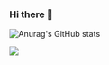 ### Hi there 👋
![Anurag's GitHub stats](https://github-readme-stats.vercel.app/api?username=ElvisMw&show_icons=true&theme=transparent)

<picture>
  <source
    srcset="https://github-readme-stats.vercel.app/api?username=ElvisMw&show_icons=true&theme=dark"
    media="(prefers-color-scheme: dark)"
  />
  <source
    srcset="https://github-readme-stats.vercel.app/api?username=ElvisMw&show_icons=true"
    media="(prefers-color-scheme: light), (prefers-color-scheme: no-preference)"
  />
  <img src="https://github-readme-stats.vercel.app/api?username=ElvisMw&show_icons=true" />
</picture>
<!--
**ElvisMw/ElvisMw** is a ✨ _special_ ✨ repository because its `README.md` (this file) appears on your GitHub profile.

Here are some ideas to get you started:

- 🔭 I’m currently working on ...
- 🌱 I’m currently learning ...
- 👯 I’m looking to collaborate on ...
- 🤔 I’m looking for help with ...
- 💬 Ask me about ...
- 📫 How to reach me: ...
- 😄 Pronouns: ...
- ⚡ Fun fact: ...
-->
